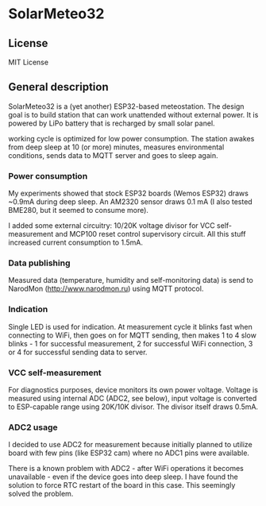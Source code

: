 # SolarMeteo32

## License

MIT License

## General description

SolarMeteo32 is a (yet another) ESP32-based meteostation.
The design goal is to build station that can work unattended without
external power. It is powered by LiPo battery that is recharged by small solar
panel.

working cycle is optimized for low power consumption. The station awakes
from deep sleep at 10 (or more) minutes, measures environmental conditions,
sends data to MQTT server and goes to sleep again.

### Power consumption

My experiments showed that stock ESP32 boards (Wemos ESP32) draws ~0.9mA
during deep sleep. An AM2320 sensor draws 0.1 mA (I also tested BME280, but 
it seemed to consume more).

I added some external circuitry: 10/20K voltage divisor for VCC
self-measurement and MCP100 reset control supervisory circuit.
All this stuff increased current consumption to 1.5mA.

### Data publishing

Measured data (temperature, humidity and self-monitoring data) is send to
NarodMon (http://www.narodmon.ru) using MQTT protocol.

### Indication

Single LED is used for indication. At measurement cycle it blinks fast when
connecting to WiFi, then goes on for MQTT sending, then makes 1 to 4 slow
blinks - 1 for successful measurement, 2 for successful WiFi connection, 3
or 4 for successful sending data to server.

### VCC self-measurement

For diagnostics purposes, device monitors its own power voltage.
Voltage is measured using internal ADC (ADC2, see below), input voltage is
converted to ESP-capable range using 20K/10K divisor. The divisor itself
draws 0.5mA.

### ADC2 usage

I decided to use ADC2 for measurement because initially planned to utilize
board with few pins (like ESP32 cam) where no ADC1 pins were available.

There is a known problem with ADC2 - after WiFi operations it becomes
unavailable - even if the device goes into deep sleep.
I have found the solution to force RTC restart of the board in this case.
This seemingly solved the problem.

